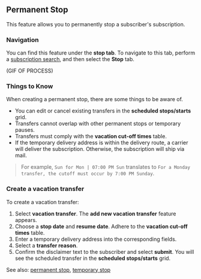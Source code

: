 ## Permanent Stop

This feature allows you to permanently stop a subscriber's subscription.

### Navigation

You can find this feature under the **stop tab**. To navigate to this tab, perform a [subscription search](www.subsearch.com), and then select the **Stop** tab.

(GIF OF PROCESS)

### Things to Know

When creating a permanent stop, there are some things to be aware of.

- You can edit or cancel existing transfers in the **scheduled stops/starts** grid.
- Transfers cannot overlap with other permanent stops or temporary pauses.
- Transfers must comply with the **vacation cut-off times** table.
- If the temporary delivery address is within the delivery route, a carrier will deliver the subscription. Otherwise, the subscription will ship via mail.

> For example, `Sun for Mon | 07:00 PM Sun` translates to `For a Monday transfer, the cutoff must occur by 7:00 PM Sunday`.

### Create a vacation transfer

To create a vacation transfer:

1. Select **vacation transfer**. The **add new vacation transfer** feature appears.
2. Choose a **stop date** and **resume date**. Adhere to the **vacation cut-off times** table.
3. Enter a temporary delivery address into the corresponding fields.
4. Select a **transfer reason**.
5. Confirm the disclaimer text to the subscriber and select **submit**. You will see the scheduled transfer in the **scheduled stops/starts** grid.

See also: [permanent stop](example.com), [temporary stop](example.com)


<br><br><br><br><br><br><br><br><br><br>